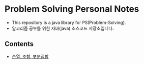 # Problem Solving Personal Notes
- This repository is a java library for PS(Problem-Solving).
- 알고리즘 공부를 위한 자바(java) 소스코드 저장소입니다.

## Contents
- [순열, 조합, 부분집합](https://github.com/daeunkwak/Problem-Solving/issues/1)

